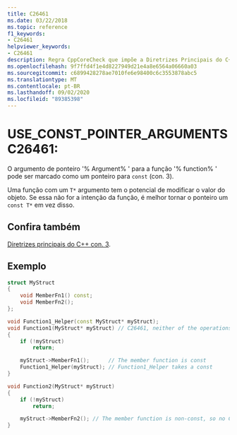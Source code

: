```yaml
---
title: C26461
ms.date: 03/22/2018
ms.topic: reference
f1_keywords:
- C26461
helpviewer_keywords:
- C26461
description: Regra CppCoreCheck que impõe a Diretrizes Principais do C++ con. 3
ms.openlocfilehash: 9f7ffd4f1e4d8227949d21e4a8e6564a06660a03
ms.sourcegitcommit: c6899428278ae7010fe6e98400c6c3553878abc5
ms.translationtype: MT
ms.contentlocale: pt-BR
ms.lasthandoff: 09/02/2020
ms.locfileid: "89385398"
---
```

# <a name="c26461-use_const_pointer_arguments"></a>USE_CONST_POINTER_ARGUMENTS C26461:

O argumento de ponteiro '% Argument% ' para a função '% function% ' pode ser marcado como um ponteiro para `const` (con. 3). 

Uma função com um `T*` argumento tem o potencial de modificar o valor do objeto. Se essa não for a intenção da função, é melhor tornar o ponteiro um `const T*` em vez disso.

## <a name="see-also"></a>Confira também 
[Diretrizes principais do C++ con. 3](https://github.com/isocpp/CppCoreGuidelines/blob/master/CppCoreGuidelines.md#Rconst-ref).

## <a name="example"></a>Exemplo
```cpp
struct MyStruct
{
    void MemberFn1() const;
    void MemberFn2();
};

void Function1_Helper(const MyStruct* myStruct);
void Function1(MyStruct* myStruct) // C26461, neither of the operations on myStruct would modify the pointer's value.
{
    if (!myStruct) 
        return;

    myStruct->MemberFn1();      // The member function is const
    Function1_Helper(myStruct); // Function1_Helper takes a const
}

void Function2(MyStruct* myStruct)
{
    if (!myStruct) 
        return;

    myStruct->MemberFn2(); // The member function is non-const, so no C26461 will be issued
}
```
